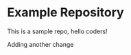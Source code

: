 # Example Repository <!-- (# - H1 header) -->

This is a sample repo, hello coders!

Adding another change

<!-- (.md - markdown) -->

